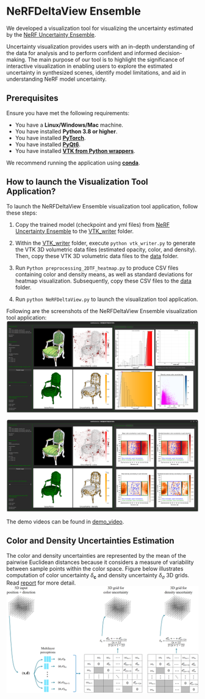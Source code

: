 # NeRFDeltaView Ensemble

We developed a visualization tool for visualizing the uncertainty estimated by the [NeRF Uncertainty Ensemble](https://github.com/CTW121/NeRF-Uncertainty-Ensemble).

Uncertainty visualization provides users with an in-depth understanding of the data for analysis and to perform confident and informed decision-making. The main purpose of our tool is to highlight the significance of interactive visualization in enabling users to explore the estimated uncertainty in synthesized scenes, identify model limitations, and aid in understanding NeRF model uncertainty.

## Prerequisites

Ensure you have met the following requirements:
- You have a **Linux/Windows/Mac** machine.
- You have installed **Python 3.8 or higher**.
- You have installed [**PyTorch**](https://pytorch.org/).
- You have installed [**PyQt6**](https://doc.qt.io/qtforpython-6/).
- You have installed [**VTK from Python wrappers**](https://docs.vtk.org/en/latest/getting_started/index.html).

We recommend running the application using [**conda**](https://docs.conda.io/en/latest/).

## How to launch the Visualization Tool Application?

To launch the NeRFDeltaView Ensemble visualization tool application, follow these steps:

1. Copy the trained model (checkpoint and yml files) from [NeRF Uncertainty Ensemble](https://github.com/CTW121/NeRF-Uncertainty-Ensemble) to the [VTK_writer](https://github.com/CTW121/NeRFDeltaView-Ensemble/tree/master/VTK_writer) folder.

2. Within the [VTK_writer](https://github.com/CTW121/NeRFDeltaView-Ensemble/tree/master/VTK_writer) folder, execute `python vtk_writer.py` to generate the VTK 3D volumetric data files (estimated opacity, color, and density). Then, copy these VTK 3D volumetric data files to the [data](https://github.com/CTW121/NeRFDeltaView-Ensemble/tree/master/data) folder.

3. Run `Python preprocessing_2DTF_heatmap.py` to produce CSV files containing color and density means, as well as standard deviations for heatmap visualization. Subsequently, copy these CSV files to the [data](https://github.com/CTW121/NeRFDeltaView-Ensemble/tree/master/data) folder.

4. Run `python NeRFDeltaView.py` to launch the visualization tool application.

Following are the screenshots of the NeRFDeltaView Ensemble visualization tool application:
![NeRFDeltaView_Ensemble_A](https://github.com/CTW121/NeRFDeltaView-Ensemble/blob/master/images/NeRFDeltaView__Ensemble_A.png)

![NeRFDeltaView_Ensemble_B](https://github.com/CTW121/NeRFDeltaView-Ensemble/blob/master/images/NeRFDeltaView__Ensemble_B.png)

The demo videos can be found in [demo_video](https://github.com/CTW121/NeRFDeltaView-Ensemble/tree/master/demo_video).

## Color and Density Uncertainties Estimation
The color and density uncertainties are represented by the mean of the pairwise Euclidean distances because it considers a measure of variability between sample points within the color space. Figure below illustrates computation of color uncertainty $\delta_{\boldsymbol{c}}$ and density uncertainty $\delta_\sigma$ 3D grids. Read [report](https://github.com/CTW121/NeRFDeltaView-Ensemble/blob/master/Report.pdf) for more detail.
![3D grid for color and density uncertainties](https://github.com/CTW121/NeRFDeltaView-Ensemble/blob/master/images/Ensemble_3D_regular_grids_color_density_uncertainties.png)